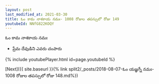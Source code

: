 ```yaml
---
layout: post
last_modified_at: 2021-03-30
title: ఓం కామ నాశకాయ నమః- 1008 రోజుల తపస్సులో రోజు 149
youtubeId: NNfG822KOQY
---
```

 
 
 ఓం కామ నాశకాయ నమః  
 
 -  ప్రేమ దేవుడిని ఎవరు చంపారు 
 
  
 
  
 
 
 
 
 
 


{% include youtubePlayer.html id=page.youtubeId %}
 
[Next]({{ site.baseurl }}{% link  split2/_posts/2018-08-07-ఓం యజ్ఞగ్నే నమః- 1008 రోజుల తపస్సులో రోజు 148.md%})
 

